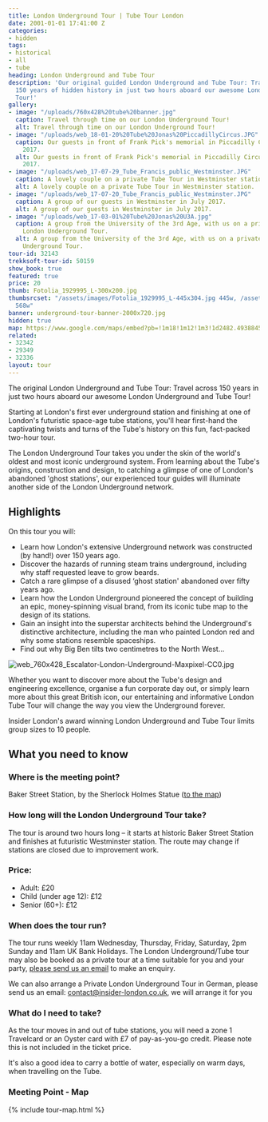 ```yaml
---
title: London Underground Tour | Tube Tour London
date: 2001-01-01 17:41:00 Z
categories:
- hidden
tags:
- historical
- all
- tube
heading: London Underground and Tube Tour
description: 'Our original guided London Underground and Tube Tour: Travel across
  150 years of hidden history in just two hours aboard our awesome London Underground
  Tour!'
gallery:
- image: "/uploads/760x428%20tube%20banner.jpg"
  caption: Travel through time on our London Underground Tour!
  alt: Travel through time on our London Underground Tour!
- image: "/uploads/web_18-01-20%20Tube%20Jonas%20PiccadillyCircus.JPG"
  caption: Our guests in front of Frank Pick's memorial in Piccadilly Circus, January
    2017.
  alt: Our guests in front of Frank Pick's memorial in Piccadilly Circus, January
    2017.
- image: "/uploads/web_17-07-29_Tube_Francis_public_Westminster.JPG"
  caption: A lovely couple on a private Tube Tour in Westminster station.
  alt: A lovely couple on a private Tube Tour in Westminster station.
- image: "/uploads/web_17-07-20_Tube_Francis_public_Westminster.JPG"
  caption: A group of our guests in Westminster in July 2017.
  alt: A group of our guests in Westminster in July 2017.
- image: "/uploads/web_17-03-01%20Tube%20Jonas%20U3A.jpg"
  caption: A group from the University of the 3rd Age, with us on a private bespoke
    London Underground Tour.
  alt: A group from the University of the 3rd Age, with us on a private bespoke London
    Underground Tour.
tour-id: 32143
trekksoft-tour-id: 50159
show_book: true
featured: true
price: 20
thumb: Fotolia_1929995_L-300x200.jpg
thumbsrcset: "/assets/images/Fotolia_1929995_L-445x304.jpg 445w, /assets/images/Fotolia_1929995_L-568x388.jpg
  568w"
banner: underground-tour-banner-2000x720.jpg
hidden: true
map: https://www.google.com/maps/embed?pb=!1m18!1m12!1m3!1d2482.493884522092!2d-0.1588174842294842!3d51.52250067963771!2m3!1f0!2f0!3f0!3m2!1i1024!2i768!4f13.1!3m3!1m2!1s0x487604d59ecdd3e1%3A0x900c16ed42e497a1!2sSherlock+Holmes+Statue!5e0!3m2!1sde!2suk!4v1506001375359
related:
- 32342
- 29349
- 32336
layout: tour
---
```


The original London Underground and Tube Tour: Travel across 150 years in just two hours aboard our awesome London Underground and Tube Tour!

Starting at London's first ever underground station and finishing at one of London's futuristic space-age tube stations, you'll hear first-hand the captivating twists and turns of the Tube's history on this fun, fact-packed two-hour tour.

The London Underground Tour takes you under the skin of the world's oldest and most iconic underground system. From learning about the Tube's origins, construction and design, to catching a glimpse of one of London's abandoned 'ghost stations', our experienced tour guides will illuminate another side of the London Underground network.

## Highlights

On this tour you will:

- Learn how London's extensive Underground network was constructed (by hand!) over 150 years ago.
- Discover the hazards of running steam trains underground, including why staff requested leave to grow beards.
- Catch a rare glimpse of a disused ‘ghost station' abandoned over fifty years ago.
- Learn how the London Underground pioneered the concept of building an epic, money-spinning visual brand, from its iconic tube map to the design of its stations.
- Gain an insight into the superstar architects behind the Underground's distinctive architecture, including the man who painted London red and why some stations resemble spaceships.
- Find out why Big Ben tilts two centimetres to the North West...

![web_760x428_Escalator-London-Underground-Maxpixel-CC0.jpg](/uploads/web_760x428_Escalator-London-Underground-Maxpixel-CC0.jpg)

Whether you want to discover more about the Tube's design and engineering excellence, organise a fun corporate day out, or simply learn more about this great British icon, our entertaining and informative London Tube Tour will change the way you view the Underground forever.

Insider London's award winning London Underground and Tube Tour limits group sizes to 10 people.

## What you need to know

### Where is the meeting point?

Baker Street Station, by the Sherlock Holmes Statue ([to the map](#map))

### How long will the London Underground Tour take?

The tour is around two hours long – it starts at historic Baker Street Station and finishes at futuristic Westminster station. The route may change if stations are closed due to improvement work.

### Price:

 - Adult: £20
 - Child (under age 12): £12
 - Senior (60+): £12

### When does the tour run?

The tour runs weekly 11am Wednesday, Thursday, Friday, Saturday, 2pm Sunday and 11am UK Bank Holidays.
The London Underground/Tube tour may also be booked as a private tour at a time suitable for you and your party, [please send us an email](/contact-us/) to make an enquiry.

We can also arrange a Private London Underground Tour in German, please send us an email: [contact@insider-london.co.uk](mailto:contact@insider-london.co.uk), we will arrange it for you

### What do I need to take?

As the tour moves in and out of tube stations, you will need a zone 1 Travelcard or an Oyster card with £7 of pay-as-you-go credit. Please note this is not included in the ticket price.

It's also a good idea to carry a bottle of water, especially on warm days, when travelling on the Tube.

<h3 id="map">Meeting Point - Map</h3>
{% include tour-map.html %}